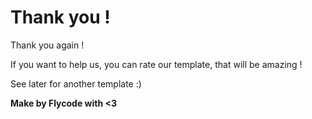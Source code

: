 # Thank you !

Thank you again !

If you want to help us, you can rate our template, that will be amazing !

See later for another template :\)

**Make by Flycode with &lt;3**

